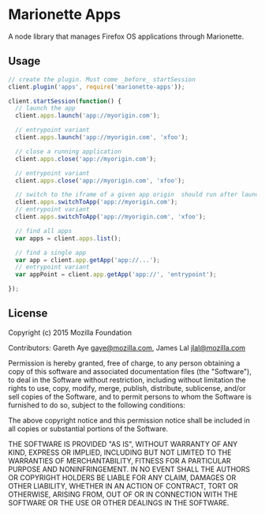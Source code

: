 # Marionette Apps

A node library that manages Firefox OS applications through Marionette.

## Usage

```js
// create the plugin. Must come _before_ startSession
client.plugin('apps', require('marionette-apps'));

client.startSession(function() {
  // launch the app
  client.apps.launch('app://myorigin.com'); 

  // entrypoint variant
  client.apps.launch('app://myorigin.com', 'xfoo'); 

  // close a running application
  client.apps.close('app://myorigin.com');

  // entrypoint variant
  client.apps.close('app://myorigin.com', 'xfoo');

  // switch to the iframe of a given app origin  should run after launch
  client.apps.switchToApp('app://myorigin.com');
  // entrypoint variant
  client.apps.switchToApp('app://myorigin.com', 'xfoo');

  // find all apps
  var apps = client.apps.list();

  // find a single app
  var app = client.app.getApp('app://...');
  // entrypoint variant
  var appPoint = client.app.getApp('app://', 'entrypoint');

});


```

## License

Copyright (c) 2015 Mozilla Foundation

Contributors: Gareth Aye <gaye@mozilla.com>, James Lal <jlal@mozilla.com>

Permission is hereby granted, free of charge, to any person obtaining a
copy of this software and associated documentation files (the
"Software"), to deal in the Software without restriction, including
without limitation the rights to use, copy, modify, merge, publish,
distribute, sublicense, and/or sell copies of the Software, and to
permit persons to whom the Software is furnished to do so, subject to
the following conditions:

The above copyright notice and this permission notice shall be included
in all copies or substantial portions of the Software.

THE SOFTWARE IS PROVIDED "AS IS", WITHOUT WARRANTY OF ANY KIND, EXPRESS
OR IMPLIED, INCLUDING BUT NOT LIMITED TO THE WARRANTIES OF
MERCHANTABILITY, FITNESS FOR A PARTICULAR PURPOSE AND NONINFRINGEMENT.
IN NO EVENT SHALL THE AUTHORS OR COPYRIGHT HOLDERS BE LIABLE FOR ANY
CLAIM, DAMAGES OR OTHER LIABILITY, WHETHER IN AN ACTION OF CONTRACT,
TORT OR OTHERWISE, ARISING FROM, OUT OF OR IN CONNECTION WITH THE
SOFTWARE OR THE USE OR OTHER DEALINGS IN THE SOFTWARE.
